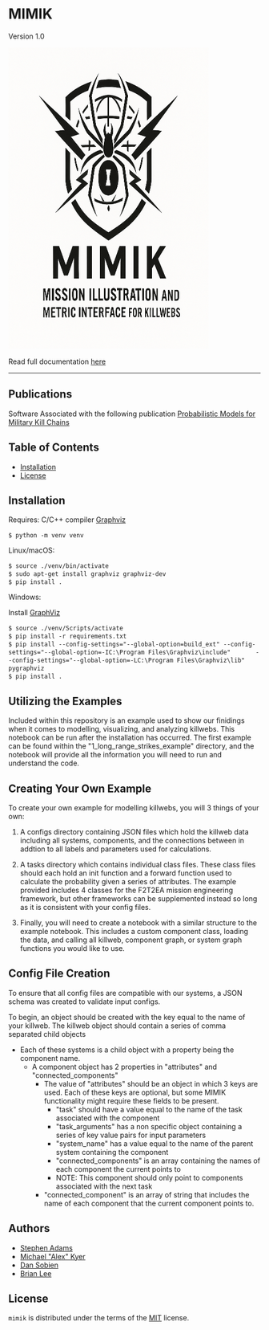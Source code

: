 # MIMIK

Version 1.0

<img src="resources/logo.png" alt="MIMIK Logo" width="400" height="600"/>

Read full documentation [here](https://vtnsi.github.io/mimik/index.html "Documentation at vtnsi.github.io")

-----

## Publications

Software Associated with the following publication [Probabilistic Models for Military Kill Chains](https://www.mdpi.com/2079-8954/13/10/924)

## Table of Contents

- [Installation](#installation)
- [License](#license)

## Installation

Requires:
    C/C++ compiler
    [Graphviz](https://www.graphviz.org/)

```
$ python -m venv venv
```

Linux/macOS:

```
$ source ./venv/bin/activate
$ sudo apt-get install graphviz graphviz-dev
$ pip install .
```

Windows:

Install [GraphViz]([Graphviz](https://www.graphviz.org/))

```
$ source ./venv/Scripts/activate
$ pip install -r requirements.txt
$ pip install --config-settings="--global-option=build_ext" --config-settings="--global-option=-IC:\Program Files\Graphviz\include"       --config-settings="--global-option=-LC:\Program Files\Graphviz\lib" pygraphviz
$ pip install .
```

## Utilizing the Examples

Included within this repository is an example used to show our finidings when it comes to modelling, visualizing, and analyzing killwebs.
This notebook can be run after the installation has occurred. The first example can be found within the "1_long_range_strikes_example" directory, and the notebook will provide all the information you will need to run and understand the code.

## Creating Your Own Example

To create your own example for modelling killwebs, you will 3 things of your own:
1. A configs directory containing JSON files which hold the killweb data including all systems, components, and the connections between in addtion to all labels and parameters used for calculations.

2. A tasks directory which contains individual class files. These class files should each hold an init function and a forward function used to calculate the probability given a series of attributes. The example provided includes 4 classes for the F2T2EA mission engineering framework, but other frameworks can be supplemented instead so long as it is consistent with your config files.

3. Finally, you will need to create a notebook with a similar structure to the example notebook. This includes a custom component class, loading the data, and calling all killweb, component graph, or system graph functions you would like to use.

## Config File Creation

To ensure that all config files are compatible with our systems, a JSON schema was created to validate input configs.

To begin, an object should be created with the key equal to the name of your killweb.
The killweb object should contain a series of comma separated child objects

* Each of these systems is a child object with a property being the component name.
    * A component object has 2 properties in "attributes" and "connected_components"
        * The value of "attributes" should be an object in which 3 keys are used. Each of these keys are optional, but some MIMIK functionality might require these fields to be present.
            * "task" should have a value equal to the name of the task associated with the component
            * "task_arguments" has a non specific object containing a series of key value pairs for input parameters
            * "system_name" has a value equal to the name of the parent system containing the component
            * "connected_components" is an array containing the names of each component the current points to
            * NOTE: This component should only point to components associated with the next task
        * "connected_component" is an array of string that includes the name of each component that the current component points to.

## Authors

* [Stephen Adams](https://nationalsecurity.vt.edu/personnel-directory/adams-stephen.html)
* [Michael "Alex" Kyer](https://nationalsecurity.vt.edu/personnel-directory/kyer-alex.html)
* [Dan Sobien](https://nationalsecurity.vt.edu/personnel-directory/sobien-daniel.html)
* [Brian Lee](https://nationalsecurity.vt.edu/personnel-directory/lee-brian.html)

## License

`mimik` is distributed under the terms of the [MIT](https://spdx.org/licenses/MIT.html) license.
